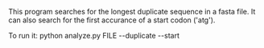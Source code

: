 This program searches for the longest duplicate sequence in a fasta file.
It can also search for the first accurance of a start codon ('atg').

To run it:
python analyze.py FILE --duplicate --start
